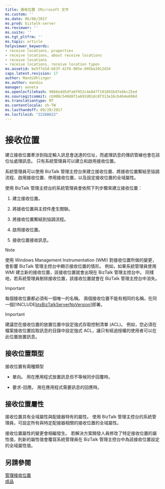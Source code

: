```yaml
---
title: 接收位置 |Microsoft 文件
ms.custom: ''
ms.date: 06/08/2017
ms.prod: biztalk-server
ms.reviewer: ''
ms.suite: ''
ms.tgt_pltfrm: ''
ms.topic: article
helpviewer_keywords:
- receive locations, properties
- receive locations, about receive locations
- receive locations
- receive locations, receive location types
ms.assetid: be5f7e5d-b63f-42f6-985e-895ba3912d34
caps.latest.revision: 17
author: MandiOhlinger
ms.author: mandia
manager: anneta
ms.openlocfilehash: 9866edd5dfa6f953c4e847f191891bd7e6bc25ed
ms.sourcegitcommit: cb908c540d8f1a692d01dc8f313e16cb4b4e696d
ms.translationtype: MT
ms.contentlocale: zh-TW
ms.lasthandoff: 09/20/2017
ms.locfileid: "22268622"
---
```

# <a name="receive-locations"></a>接收位置
建立接收位置牽涉到指定輸入訊息會送達的位址，而處理訊息的傳訊管線也會在該位址處理訊息。 只有系統管理員可以建立和啟用接收位置。  
  
 系統管理員可以使用 BizTalk 管理主控台來建立接收位置、將接收位置繫結至協調流程、啟用接收位置、停用接收位置，以及設定接收位置的全域屬性。  
  
 使用 BizTalk 管理主控台的系統管理員會依照下列步驟來建立接收位置：  
  
1.  建立接收位置。  
  
2.  將接收位置與主控件產生關聯。  
  
3.  將接收位置繫結到協調流程。  
  
4.  啟用接收位置。  
  
5.  接收位置接收訊息。  
  
> [!NOTE]
>  使用 Windows Management Instrumentation (WMI) 對接收位置所做的變更，會影響 BizTalk 管理主控台中顯示接收位置的情形。 例如，如果系統管理員使用 WMI 建立新的接收位置，該接收位置就會出現在 BizTalk 管理主控台中。 同樣地，若系統管理員刪除接收位置，該接收位置就會在 BizTalk 管理主控台中消失。  
  
> [!IMPORTANT]
>  每個接收位置都必須有一個唯一的名稱。 兩個接收位置不能有相同的名稱，在同一個[!INCLUDE[btsBizTalkServerNoVersion](../includes/btsbiztalkservernoversion-md.md)]部署。  
  
> [!IMPORTANT]
>  建議您在接收位置的放置位置中設定強式存取控制清單 (ACL)。 例如，您必須在檔案接收位置拾取訊息的目錄中設定強式 ACL，讓只有經過授權的使用者可以在此位置放置訊息。  
  
## <a name="receive-location-types"></a>接收位置類型  
 接收位置有兩種類型  
  
-   單向。 用在應用程式放置訊息但不等候同步回覆時。  
  
-   要求-回應。 用在應用程式需要訊息的回應時。  
  
## <a name="receive-location-properties"></a>接收位置屬性  
 接收位置具有全域屬性與配接器特有的屬性。 使用 BizTalk 管理主控台的系統管理員，可設定所有與特定配接器相關的接收位置的全域屬性。  
  
 接收位置屬性的變更會相繼發生。 若解決方案開發人員修改了特定接收位置的屬性值，則新的屬性值會覆寫系統管理員在 BizTalk 管理主控台中為該接收位置設定的全域屬性值。  
  
## <a name="see-also"></a>另請參閱  
 [管理接收位置](../core/managing-receive-locations.md)   
 [成品](../core/artifacts.md)